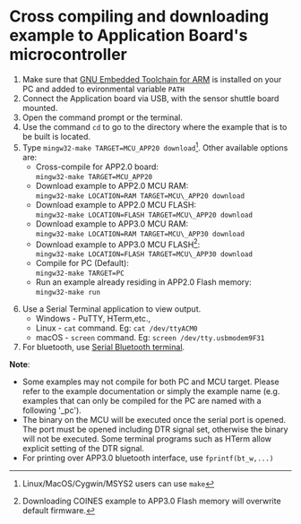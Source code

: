 # Cross compiling and downloading example to Application Board's microcontroller

1. Make sure that [GNU Embedded Toolchain for ARM](https://developer.arm.com/open-source/gnu-toolchain/gnu-rm/downloads) is installed on your PC and added to evironmental variable `PATH`
2. Connect the Application board via USB, with the sensor shuttle board mounted.
3. Open the command prompt or the terminal.
4. Use the command `cd` to go to the directory where the example that is to be built is located. 
5. Type `mingw32-make TARGET=MCU_APP20 download`[^1].
Other available options are:
    - Cross-compile for APP2.0 board:  
    `mingw32-make TARGET=MCU_APP20`
    - Download example to APP2.0 MCU RAM:  
    `mingw32-make LOCATION=RAM TARGET=MCU\_APP20 download`
    - Download example to APP2.0 MCU FLASH:  
    `mingw32-make LOCATION=FLASH TARGET=MCU\_APP20 download`
    - Download example to APP3.0 MCU RAM:  
    `mingw32-make LOCATION=RAM TARGET=MCU\_APP30 download`
    - Download example to APP3.0 MCU FLASH[^2]:  
    `mingw32-make LOCATION=FLASH TARGET=MCU\_APP30 download`
    - Compile for PC (Default):  
    `mingw32-make TARGET=PC`
    - Run an example already residing in APP2.0 Flash memory:  
    `mingw32-make run`
  
[^1]: Linux/MacOS/Cygwin/MSYS2 users can use `make`
[^2]: Downloading COINES example to APP3.0 Flash memory will overwrite default firmware.


6. Use a Serial Terminal application to view output.
	  - Windows - PuTTY, HTerm,etc.,
	  - Linux - `cat` command. Eg: `cat /dev/ttyACM0`
	  - macOS - `screen` command. Eg: `screen /dev/tty.usbmodem9F31`
7. For bluetooth, use [Serial Bluetooth terminal](https://play.google.com/store/apps/details?id=de.kai_morich.serial_bluetooth_terminal).

**Note**:

- Some examples may not compile for both PC and MCU target.
Please refer to the example documentation or simply the example name (e.g. examples that can only be compiled for the PC are named with a following '_pc').
- The binary on the MCU will be executed once the serial port is opened. The port must be opened including DTR signal set, otherwise the binary will not be executed. Some terminal programs such as HTerm allow explicit setting of the DTR signal.
- For printing over APP3.0 bluetooth interface, use `fprintf(bt_w,...)`

